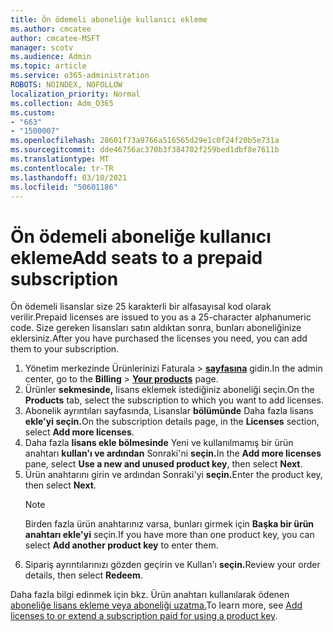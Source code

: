 ```yaml
---
title: Ön ödemeli aboneliğe kullanıcı ekleme
ms.author: cmcatee
author: cmcatee-MSFT
manager: scotv
ms.audience: Admin
ms.topic: article
ms.service: o365-administration
ROBOTS: NOINDEX, NOFOLLOW
localization_priority: Normal
ms.collection: Adm_O365
ms.custom:
- "663"
- "1500007"
ms.openlocfilehash: 28601f73a9766a516565d29e1c0f24f20b5e731a
ms.sourcegitcommit: dde46756ac370b3f384702f259bed1dbf8e7611b
ms.translationtype: MT
ms.contentlocale: tr-TR
ms.lasthandoff: 03/10/2021
ms.locfileid: "50601186"
---
```

# <a name="add-seats-to-a-prepaid-subscription"></a><span data-ttu-id="b1e48-102">Ön ödemeli aboneliğe kullanıcı ekleme</span><span class="sxs-lookup"><span data-stu-id="b1e48-102">Add seats to a prepaid subscription</span></span>

<span data-ttu-id="b1e48-103">Ön ödemeli lisanslar size 25 karakterli bir alfasayısal kod olarak verilir.</span><span class="sxs-lookup"><span data-stu-id="b1e48-103">Prepaid licenses are issued to you as a 25-character alphanumeric code.</span></span> <span data-ttu-id="b1e48-104">Size gereken lisansları satın aldıktan sonra, bunları aboneliğinize eklersiniz.</span><span class="sxs-lookup"><span data-stu-id="b1e48-104">After you have purchased the licenses you need, you can add them to your subscription.</span></span>

1. <span data-ttu-id="b1e48-105">Yönetim merkezinde Ürünlerinizi Faturala   >  **[sayfasına](https://go.microsoft.com/fwlink/p/?linkid=842054)** gidin.</span><span class="sxs-lookup"><span data-stu-id="b1e48-105">In the admin center, go to the **Billing** > **[Your products](https://go.microsoft.com/fwlink/p/?linkid=842054)** page.</span></span>
2. <span data-ttu-id="b1e48-106">Ürünler **sekmesinde,** lisans eklemek istediğiniz aboneliği seçin.</span><span class="sxs-lookup"><span data-stu-id="b1e48-106">On the **Products** tab, select the subscription to which you want to add licenses.</span></span>
3. <span data-ttu-id="b1e48-107">Abonelik ayrıntıları sayfasında, Lisanslar **bölümünde** Daha fazla lisans **ekle'yi seçin.**</span><span class="sxs-lookup"><span data-stu-id="b1e48-107">On the subscription details page, in the **Licenses** section, select **Add more licenses**.</span></span>
4. <span data-ttu-id="b1e48-108">Daha fazla **lisans ekle bölmesinde** Yeni ve kullanılmamış bir ürün anahtarı **kullan'ı ve ardından** Sonraki'ni **seçin.**</span><span class="sxs-lookup"><span data-stu-id="b1e48-108">In the **Add more licenses** pane, select **Use a new and unused product key**, then select **Next**.</span></span>
5. <span data-ttu-id="b1e48-109">Ürün anahtarını girin ve ardından Sonraki'yi **seçin.**</span><span class="sxs-lookup"><span data-stu-id="b1e48-109">Enter the product key, then select **Next**.</span></span>
    > [!NOTE]
    > <span data-ttu-id="b1e48-110">Birden fazla ürün anahtarınız varsa, bunları girmek için **Başka bir ürün anahtarı ekle'yi** seçin.</span><span class="sxs-lookup"><span data-stu-id="b1e48-110">If you have more than one product key, you can select **Add another product key** to enter them.</span></span>
6. <span data-ttu-id="b1e48-111">Sipariş ayrıntılarınızı gözden geçirin ve Kullan'ı **seçin.**</span><span class="sxs-lookup"><span data-stu-id="b1e48-111">Review your order details, then select **Redeem**.</span></span>

<span data-ttu-id="b1e48-112">Daha fazla bilgi edinmek için bkz. Ürün anahtarı kullanılarak ödenen [aboneliğe lisans ekleme veya aboneliği uzatma.](https://docs.microsoft.com/microsoft-365/commerce/licenses/add-licenses-using-product-key)</span><span class="sxs-lookup"><span data-stu-id="b1e48-112">To learn more, see [Add licenses to or extend a subscription paid for using a product key](https://docs.microsoft.com/microsoft-365/commerce/licenses/add-licenses-using-product-key).</span></span>